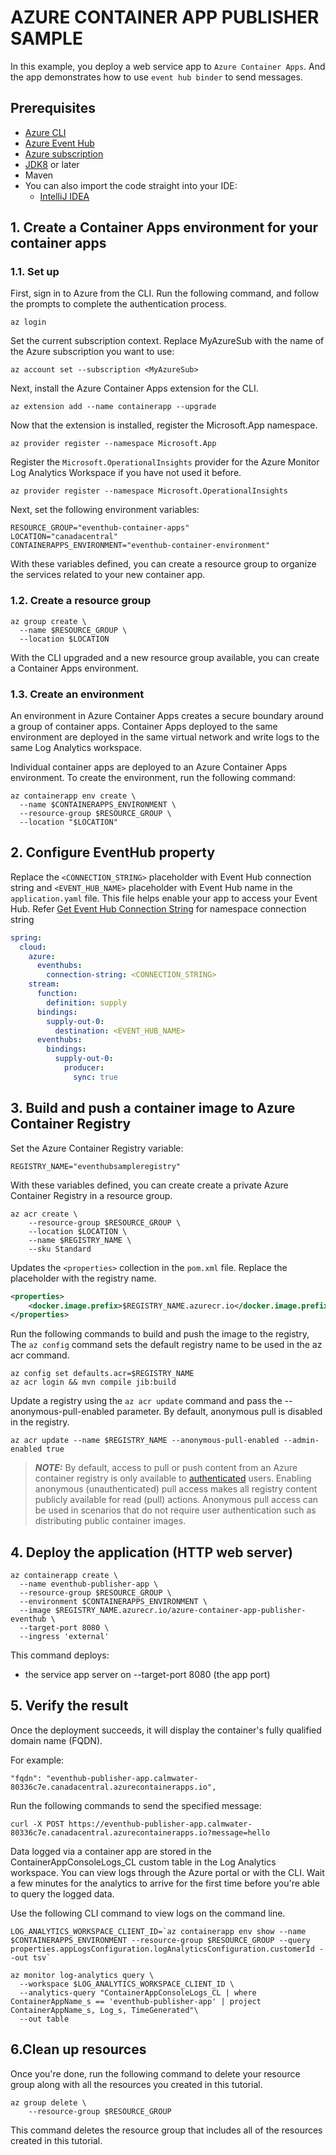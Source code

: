 # AZURE CONTAINER APP PUBLISHER SAMPLE

In this example, you deploy a web service app to `Azure Container Apps`.
And the app demonstrates how to use `event hub binder` to send messages.

## Prerequisites
- [Azure CLI](https://docs.microsoft.com/en-us/cli/azure/install-azure-cli)
- [Azure Event Hub](https://docs.microsoft.com/en-us/azure/event-hubs/event-hubs-quickstart-cli)
- [Azure subscription](https://azure.microsoft.com/free/)
- [JDK8](https://www.oracle.com/java/technologies/downloads/) or later
- Maven
- You can also import the code straight into your IDE:
    - [IntelliJ IDEA](https://www.jetbrains.com/idea/download)

## 1. Create a Container Apps environment for your container apps

### 1.1. Set up
First, sign in to Azure from the CLI. Run the following command, and follow the prompts to complete the authentication process.
```shell
az login
```
Set the current subscription context. Replace MyAzureSub with the name of the Azure subscription you want to use:
```shell
az account set --subscription <MyAzureSub>
```
Next, install the Azure Container Apps extension for the CLI.
```shell
az extension add --name containerapp --upgrade
```
Now that the extension is installed, register the Microsoft.App namespace.
```shell
az provider register --namespace Microsoft.App
```
Register the `Microsoft.OperationalInsights` provider for the Azure Monitor Log Analytics Workspace if you have not used it before.
```shell
az provider register --namespace Microsoft.OperationalInsights
```
Next, set the following environment variables:
```shell
RESOURCE_GROUP="eventhub-container-apps"
LOCATION="canadacentral"
CONTAINERAPPS_ENVIRONMENT="eventhub-container-environment"
```
With these variables defined, you can create a resource group to organize the services related to your new container app.

### 1.2. Create a resource group
```shell
az group create \
  --name $RESOURCE_GROUP \
  --location $LOCATION
```

With the CLI upgraded and a new resource group available, you can create a Container Apps environment.

### 1.3. Create an environment

An environment in Azure Container Apps creates a secure boundary around a group of container apps. Container Apps deployed to the same environment are deployed in the same virtual network and write logs to the same Log Analytics workspace.

Individual container apps are deployed to an Azure Container Apps environment. To create the environment, run the following command:

```shell
az containerapp env create \
  --name $CONTAINERAPPS_ENVIRONMENT \
  --resource-group $RESOURCE_GROUP \
  --location "$LOCATION"
```


## 2. Configure EventHub property
Replace the `<CONNECTION_STRING>` placeholder with Event Hub connection string and `<EVENT_HUB_NAME>` placeholder with Event Hub name in the `application.yaml` file.
This file helps enable your app to access your Event Hub.
Refer [Get Event Hub Connection String](https://docs.microsoft.com/en-us/azure/event-hubs/event-hubs-get-connection-string#azure-cli) for namespace connection string
```yaml
spring:
  cloud:
    azure:
      eventhubs:
        connection-string: <CONNECTION_STRING>
    stream:
      function:
        definition: supply
      bindings:
        supply-out-0:
          destination: <EVENT_HUB_NAME>
      eventhubs:
        bindings:
          supply-out-0:
            producer:
              sync: true
```

## 3. Build and push a container image to Azure Container Registry

Set the Azure Container Registry variable:
```shell
REGISTRY_NAME="eventhubsampleregistry"
```

With these variables defined, you can create create a private Azure Container Registry in a resource group.
```shell
az acr create \
    --resource-group $RESOURCE_GROUP \
    --location $LOCATION \
    --name $REGISTRY_NAME \
    --sku Standard
```

Updates the `<properties>` collection in the `pom.xml` file. Replace the placeholder with the registry name.
```xml
<properties>
    <docker.image.prefix>$REGISTRY_NAME.azurecr.io</docker.image.prefix>
</properties>
```

Run the following commands to build and push the image to the registry, The `az config` command sets the default registry name to be used in the az acr command.
```shell
az config set defaults.acr=$REGISTRY_NAME
az acr login && mvn compile jib:build
```

Update a registry using the `az acr update` command and pass the --anonymous-pull-enabled parameter. By default, anonymous pull is disabled in the registry.
```shell
az acr update --name $REGISTRY_NAME --anonymous-pull-enabled --admin-enabled true
```

> ***NOTE:***
> By default, access to pull or push content from an Azure container registry is only available to [authenticated](https://docs.microsoft.com/en-us/azure/container-registry/container-registry-authentication?tabs=azure-cli) users. Enabling anonymous (unauthenticated) pull access makes all registry content publicly available for read (pull) actions. Anonymous pull access can be used in scenarios that do not require user authentication such as distributing public container images.

## 4. Deploy the application (HTTP web server)

```shell
az containerapp create \
  --name eventhub-publisher-app \
  --resource-group $RESOURCE_GROUP \
  --environment $CONTAINERAPPS_ENVIRONMENT \
  --image $REGISTRY_NAME.azurecr.io/azure-container-app-publisher-eventhub \
  --target-port 8080 \
  --ingress 'external'
```

This command deploys:
- the service app server on --target-port 8080 (the app port)

## 5. Verify the result
Once the deployment succeeds, it will display the container's fully qualified domain name (FQDN).

For example:
```shell
"fqdn": "eventhub-publisher-app.calmwater-80336c7e.canadacentral.azurecontainerapps.io",
```

Run the following commands to send the specified message:

```shell
curl -X POST https://eventhub-publisher-app.calmwater-80336c7e.canadacentral.azurecontainerapps.io?message=hello
```

Data logged via a container app are stored in the ContainerAppConsoleLogs_CL custom table in the Log Analytics workspace. You can view logs through the Azure portal or with the CLI. Wait a few minutes for the analytics to arrive for the first time before you're able to query the logged data.

Use the following CLI command to view logs on the command line.

```shell
LOG_ANALYTICS_WORKSPACE_CLIENT_ID=`az containerapp env show --name $CONTAINERAPPS_ENVIRONMENT --resource-group $RESOURCE_GROUP --query properties.appLogsConfiguration.logAnalyticsConfiguration.customerId --out tsv`

az monitor log-analytics query \
  --workspace $LOG_ANALYTICS_WORKSPACE_CLIENT_ID \
  --analytics-query "ContainerAppConsoleLogs_CL | where ContainerAppName_s == 'eventhub-publisher-app' | project ContainerAppName_s, Log_s, TimeGenerated"\
  --out table
```

## 6.Clean up resources
Once you're done, run the following command to delete your resource group along with all the resources you created in this tutorial.

```shell
az group delete \
    --resource-group $RESOURCE_GROUP
```

This command deletes the resource group that includes all of the resources created in this tutorial.
